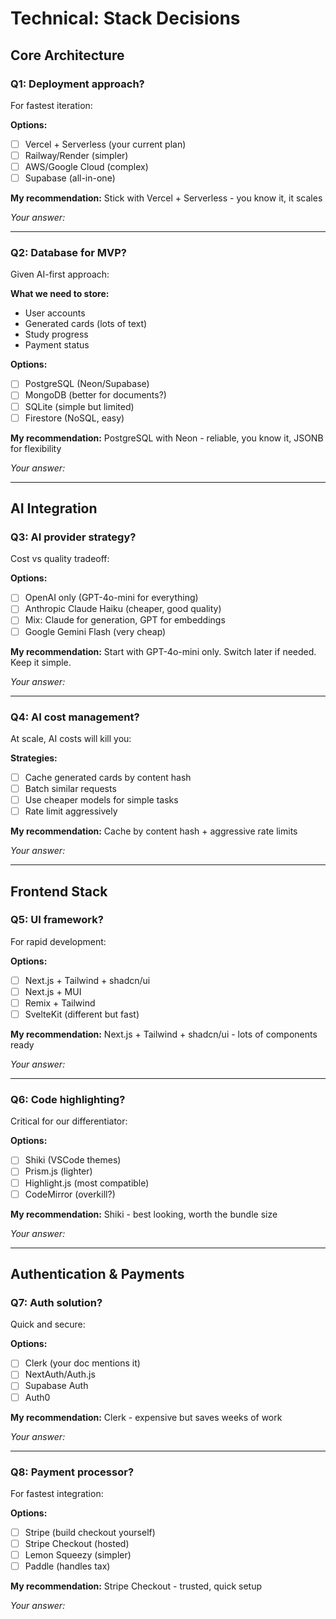 # Technical: Stack Decisions

## Core Architecture

### Q1: Deployment approach?
For fastest iteration:

**Options:**
- [ ] Vercel + Serverless (your current plan)
- [ ] Railway/Render (simpler)
- [ ] AWS/Google Cloud (complex)
- [ ] Supabase (all-in-one)

**My recommendation:** Stick with Vercel + Serverless - you know it, it scales

*Your answer:*

---

### Q2: Database for MVP?
Given AI-first approach:

**What we need to store:**
- User accounts
- Generated cards (lots of text)
- Study progress
- Payment status

**Options:**
- [ ] PostgreSQL (Neon/Supabase)
- [ ] MongoDB (better for documents?)
- [ ] SQLite (simple but limited)
- [ ] Firestore (NoSQL, easy)

**My recommendation:** PostgreSQL with Neon - reliable, you know it, JSONB for flexibility

*Your answer:*

---

## AI Integration

### Q3: AI provider strategy?
Cost vs quality tradeoff:

**Options:**
- [ ] OpenAI only (GPT-4o-mini for everything)
- [ ] Anthropic Claude Haiku (cheaper, good quality)
- [ ] Mix: Claude for generation, GPT for embeddings
- [ ] Google Gemini Flash (very cheap)

**My recommendation:** Start with GPT-4o-mini only. Switch later if needed. Keep it simple.

*Your answer:*

---

### Q4: AI cost management?
At scale, AI costs will kill you:

**Strategies:**
- [ ] Cache generated cards by content hash
- [ ] Batch similar requests
- [ ] Use cheaper models for simple tasks
- [ ] Rate limit aggressively

**My recommendation:** Cache by content hash + aggressive rate limits

*Your answer:*

---

## Frontend Stack

### Q5: UI framework?
For rapid development:

**Options:**
- [ ] Next.js + Tailwind + shadcn/ui
- [ ] Next.js + MUI
- [ ] Remix + Tailwind
- [ ] SvelteKit (different but fast)

**My recommendation:** Next.js + Tailwind + shadcn/ui - lots of components ready

*Your answer:*

---

### Q6: Code highlighting?
Critical for our differentiator:

**Options:**
- [ ] Shiki (VSCode themes)
- [ ] Prism.js (lighter)
- [ ] Highlight.js (most compatible)
- [ ] CodeMirror (overkill?)

**My recommendation:** Shiki - best looking, worth the bundle size

*Your answer:*

---

## Authentication & Payments

### Q7: Auth solution?
Quick and secure:

**Options:**
- [ ] Clerk (your doc mentions it)
- [ ] NextAuth/Auth.js
- [ ] Supabase Auth
- [ ] Auth0

**My recommendation:** Clerk - expensive but saves weeks of work

*Your answer:*

---

### Q8: Payment processor?
For fastest integration:

**Options:**
- [ ] Stripe (build checkout yourself)
- [ ] Stripe Checkout (hosted)
- [ ] Lemon Squeezy (simpler)
- [ ] Paddle (handles tax)

**My recommendation:** Stripe Checkout - trusted, quick setup

*Your answer:*